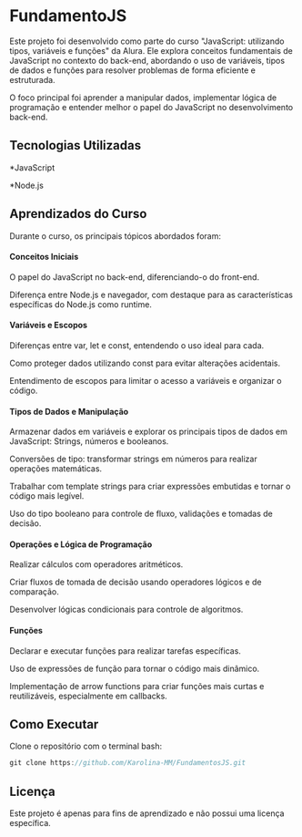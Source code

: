 # FundamentoJS

Este projeto foi desenvolvido como parte do curso "JavaScript: utilizando tipos, variáveis e funções" da Alura. Ele explora conceitos fundamentais de JavaScript no contexto do back-end, abordando o uso de variáveis, tipos de dados e funções para resolver problemas de forma eficiente e estruturada.

O foco principal foi aprender a manipular dados, implementar lógica de programação e entender melhor o papel do JavaScript no desenvolvimento back-end.

## Tecnologias Utilizadas

*JavaScript

*Node.js
## Aprendizados do Curso

Durante o curso, os principais tópicos abordados foram:

#### Conceitos Iniciais

O papel do JavaScript no back-end, diferenciando-o do front-end.

Diferença entre Node.js e navegador, com destaque para as características específicas do 
Node.js como runtime.

#### Variáveis e Escopos

Diferenças entre var, let e const, entendendo o uso ideal para cada.

Como proteger dados utilizando const para evitar alterações acidentais.

Entendimento de escopos para limitar o acesso a variáveis e organizar o código.

#### Tipos de Dados e Manipulação

Armazenar dados em variáveis e explorar os principais tipos de dados em JavaScript:
Strings, números e booleanos.

Conversões de tipo: transformar strings em números para realizar operações matemáticas.

Trabalhar com template strings para criar expressões embutidas e tornar o código mais legível.

Uso do tipo booleano para controle de fluxo, validações e tomadas de decisão.

#### Operações e Lógica de Programação

Realizar cálculos com operadores aritméticos.

Criar fluxos de tomada de decisão usando operadores lógicos e de comparação.

Desenvolver lógicas condicionais para controle de algoritmos.

#### Funções

Declarar e executar funções para realizar tarefas específicas.

Uso de expressões de função para tornar o código mais dinâmico.

Implementação de arrow functions para criar funções mais curtas e reutilizáveis, especialmente em callbacks.

## Como Executar

Clone o repositório com o terminal bash:

```JavaScript
git clone https://github.com/Karolina-MM/FundamentosJS.git

```

## Licença

Este projeto é apenas para fins de aprendizado e não possui uma licença específica.
